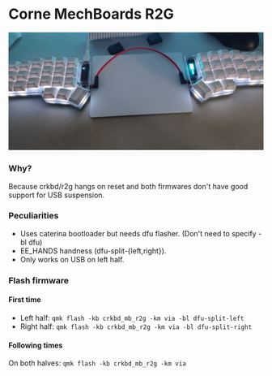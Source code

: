 # Corne MechBoards R2G

![crkbd](/.github/pictures/crkbd.jpg)

### Why?

Because crkbd/r2g hangs on reset and both firmwares don't have good support for
USB suspension.

### Peculiarities

- Uses caterina bootloader but needs dfu flasher. (Don't need to specify -bl dfu)
- EE_HANDS handness (dfu-split-{left,right}).
- Only works on USB on left half.

### Flash firmware

#### First time

- Left half: `qmk flash -kb crkbd_mb_r2g -km via -bl dfu-split-left`
- Right half: `qmk flash -kb crkbd_mb_r2g -km via -bl dfu-split-right`

#### Following times

On both halves: `qmk flash -kb crkbd_mb_r2g -km via`
